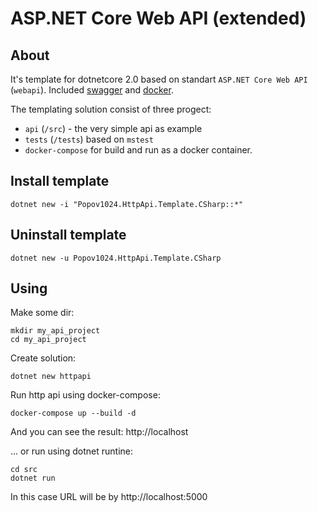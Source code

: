 # ASP.NET Core Web API (extended)

## About

It's template for dotnetcore 2.0 based on standart `ASP.NET Core Web API` (`webapi`).
Included [swagger](https://swagger.io/) and [docker](https://www.docker.com/).

The templating solution consist of three progect:
* `api` (`/src`) - the very simple api as example 
* `tests` (`/tests`) based on `mstest`
* `docker-compose` for build and run as a docker container.

## Install template
```
dotnet new -i "Popov1024.HttpApi.Template.CSharp::*"
```

## Uninstall template
```
dotnet new -u Popov1024.HttpApi.Template.CSharp
```

## Using
Make some dir:
```
mkdir my_api_project
cd my_api_project
```

Create solution:
```
dotnet new httpapi 
```

Run http api using docker-compose:
```
docker-compose up --build -d
```
And you can see the result: http://localhost

... or run using dotnet runtine:
```
cd src
dotnet run
```

In this case URL will be by http://localhost:5000
